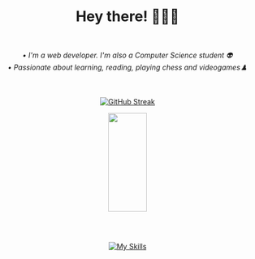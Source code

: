 <div align="center">
  <h1> Hey there! 👋👨‍💻 </h1>
</div>

  <div align="center"> <br>
     <p><em> • I'm a web developer. I'm also a Computer Science student 👽 </em> <br>
       <em> • Passionate about learning, reading, playing chess and videogames♟️ </em> </p> 
  </div>
<br />

<div align="center" style="display: inline_block, justify-content: center"> 

   [![GitHub Streak](https://streak-stats.demolab.com?user=maathzzz&theme=radical&hide_border=true&border_radius=8&mode=weekly)](https://git.io/streak-stats)
  
  <img width="39%" height="195px" src="https://github-readme-stats.vercel.app/api/top-langs/?username=maathzzz&layout=compact&hide_border=true&theme=radical&langs_count=6&border_radius=8" />
  
</div>

##
<br>

<div align="center" style="display: inline_block">
  
  [![My Skills](https://skillicons.dev/icons?i=html,css,js,typescript,react,vuejs,nodejs,nuxt,vite,php,mysql,cs,github,vscode,visualstudio)](https://skillicons.dev)
  
</div>

<div align="center">
  
<!-- ![Snake animation](https://github.com/maathzzz/maathzzz/blob/output/github-contribution-grid-snake.svg) -->

</div>

